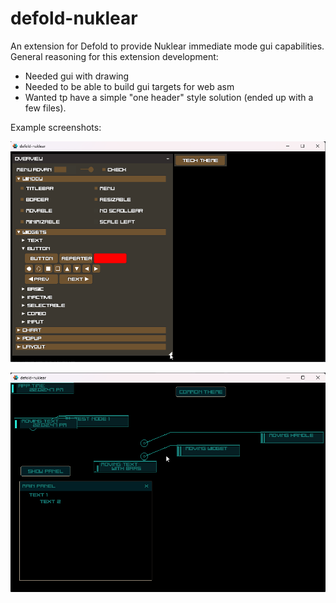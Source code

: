 # defold-nuklear

An extension for Defold to provide Nuklear immediate mode gui capabilities. 
General reasoning for this extension development:
- Needed gui with drawing
- Needed to be able to build gui targets for web asm
- Wanted tp have a simple "one header" style solution (ended up with a few files).

Example screenshots:

![alt text](https://github.com/dlannan/defold-nuklear/blob/main/screenshots/2024-03-21_22-02.png?raw=true)

![alt text](https://github.com/dlannan/defold-nuklear/blob/main/screenshots/2024-03-21_22-02_1.png?raw=true)
